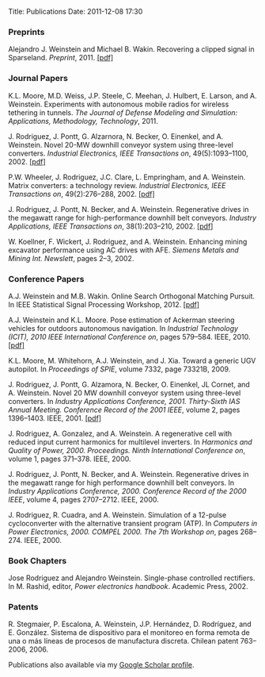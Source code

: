 Title: Publications 
Date: 2011-12-08 17:30

### Preprints ###

Alejandro J. Weinstein and Michael B. Wakin. Recovering a clipped signal
in Sparseland. *Preprint*, 2011. [[pdf]](http://arxiv.org/pdf/1110.5063v1.pdf)



### Journal Papers ###

K.L. Moore, M.D. Weiss, J.P. Steele, C. Meehan, J. Hulbert, E. Larson,
and A. Weinstein. Experiments with autonomous mobile radios for wireless
tethering in tunnels. *The Journal of Defense Modeling and Simulation:
Applications, Methodology, Technology*, 2011.

J\. Rodriguez, J. Pontt, G. Alzarnora, N. Becker, O. Einenkel, and A.
Weinstein. Novel 20-MW downhill conveyor system using three-level
converters. *Industrial Electronics, IEEE Transactions on*, 49(5):1093–1100,
2002. [[pdf]](http://www2.elo.utfsm.cl/investigacion/publicaciones/2002/JPONovel20MW.pdf)

P.W. Wheeler, J. Rodriguez, J.C. Clare, L. Empringham, and A. Weinstein.
Matrix converters: a technology review. *Industrial Electronics, IEEE
Transactions on*, 49(2):276–288,
2002. [[pdf]](http://www2.elo.utfsm.cl/~ipd413/apuntes/Matrix%20review.pdf)

J\. Rodriguez, J. Pontt, N. Becker, and A. Weinstein. Regenerative drives in
the megawatt range for high-performance downhill belt conveyors.  *Industry
Applications, IEEE Transactions on*, 38(1):203–210, 2002.
[[pdf]](http://www2.elo.utfsm.cl/investigacion/publicaciones/2002/JPOJRPRegenerativeDriveinMWRangeHighPerformance.pdf)

W\. Koellner, F. Wickert, J. Rodriguez, and A. Weinstein. Enhancing
mining excavator performance using AC drives with AFE. *Siemens Metals
and Mining Int. Newslett*, pages 2–3, 2002.

### Conference Papers ###

A.J. Weinstein and M.B. Wakin. Online Search Orthogonal Matching Pursuit. In
IEEE Statistical Signal Processing Workshop, 2012. [[pdf]](pdfs/os_omp_spp12.pdf)

A.J. Weinstein and K.L. Moore. Pose estimation of Ackerman steering
vehicles for outdoors autonomous navigation. In *Industrial Technology
(ICIT), 2010 IEEE International Conference on*, pages 579–584. IEEE,
2010. [[pdf]](http://www.lcad.inf.ufes.br/wiki/images/b/b8/Ackerman-steering.pdf)

K.L. Moore, M. Whitehorn, A.J. Weinstein, and J. Xia. Toward a generic
UGV autopilot. In *Proceedings of SPIE*, volume 7332, page 73321B, 2009.

J\. Rodriguez, J. Pontt, G. Alzamora, N. Becker, O. Einenkel, JL Cornet, and
A. Weinstein. Novel 20 MW downhill conveyor system using three-level
converters. In *Industry Applications Conference, 2001. Thirty-Sixth IAS Annual
Meeting. Conference Record of the 2001 IEEE*, volume 2, pages 1396–1403. IEEE,
2001. [[pdf]](http://www2.elo.utfsm.cl/investigacion/publicaciones/2002/JPONovel20MW.pdf)

J\. Rodriguez, A. Gonzalez, and A. Weinstein. A regenerative cell with
reduced input current harmonics for multilevel inverters. In *Harmonics
and Quality of Power, 2000. Proceedings. Ninth International Conference
on*, volume 1, pages 371–378. IEEE, 2000.

J\. Rodriguez, J. Pontt, N. Becker, and A. Weinstein. Regenerative drives
in the megawatt range for high performance downhill belt conveyors. In
*Industry Applications Conference, 2000. Conference Record of the 2000
IEEE*, volume 4, pages 2707–2712. IEEE, 2000.

J\. Rodriguez, R. Cuadra, and A. Weinstein. Simulation of a 12-pulse
cycloconverter with the alternative transient program (ATP). In
*Computers in Power Electronics, 2000. COMPEL 2000. The 7th Workshop
on*, pages 268–274. IEEE, 2000.

### Book Chapters ###

Jose Rodriguez and Alejandro Weinstein. Single-phase controlled
rectifiers. In M. Rashid, editor, *Power electronics handbook*. Academic
Press, 2002.

### Patents ###

R\. Stegmaier, P. Escalona, A. Weinstein, J.P. Hernández, D. Rodríguez,
and E. González. Sistema de dispositivo para el monitoreo en forma
remota de una o más líneas de procesos de manufactura discreta. Chilean
patent 763–2006, 2006.


Publications also available via my [Google Scholar
profile](http://scholar.google.com/citations?user=jkHEZuoAAAAJ).
